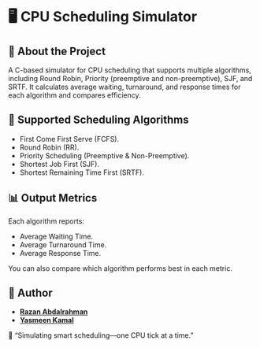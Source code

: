 # 🖥️ CPU Scheduling Simulator


## 📄 About the Project

A C-based simulator for CPU scheduling that supports multiple algorithms, including Round Robin, Priority (preemptive and non-preemptive), SJF, and SRTF. It calculates average waiting, turnaround, and response times for each algorithm and compares efficiency.


## 🧠 Supported Scheduling Algorithms

- First Come First Serve (FCFS).
- Round Robin (RR).
- Priority Scheduling (Preemptive & Non-Preemptive).
- Shortest Job First (SJF).
- Shortest Remaining Time First (SRTF).



## 📊 Output Metrics

Each algorithm reports:
- Average Waiting Time.
- Average Turnaround Time.
- Average Response Time.

You can also compare which algorithm performs best in each metric.



## 👤 Author
- [**Razan Abdalrahman**](https://github.com/razanodeh01)
- [**Yasmeen Kamal**](https://github.com/yasmeenK15)


💬 “Simulating smart scheduling—one CPU tick at a time.”

